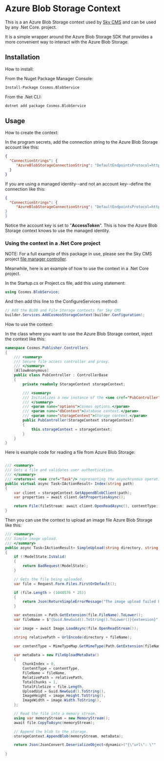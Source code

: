 # Azure Blob Storage Context

This is a an Azure Blob Storage context used by [Sky CMS](https://github.com/MoonriseSoftwareCalifornia/CosmosCMS) and 
can be used by any .Net Core. project.

It is a simple wrapper around the Azure Blob Storage SDK that provides a more convenient way to interact with the Azure Blob Storage.

## Installation

How to install:

From the Nuget Package Manager Console:
```bash
Install-Package Cosmos.BlobService
```

From the .Net CLI:
```bash
dotnet add package Cosmos.BlobService
```

## Usage

How to create the context:

In the program secrets, add the connection string to the Azure Blob Storage account like this:

```json
{
  "ConnectionStrings": {
	 "AzureBlobStorageConnectionString": "DefaultEndpointsProtocol=https;AccountName=[YOUR-ACCOUNT-NAME];AccountKey=[YOUR-ACCOUNT-KEY]"
  }
}
```

If you are using a managed identity--and not an account key--define the connection like this:
```json
{
  "ConnectionStrings": {
	 "AzureBlobStorageConnectionString": "DefaultEndpointsProtocol=https;AccountName=[YOUR-ACCOUNT-NAME];AccountKey=AccessToken
}
}
```

Notice the account key is set to "**AccessToken**". This is how the Azure Blob Storage context knows to use the managed identity.

### Using the context in a .Net Core project

NOTE: For a full example of this package in use, please see the Sky CMS project [file manager controller](https://github.com/MoonriseSoftwareCalifornia/CosmosCMS/blob/main/Editor/Controllers/FileManagerController.cs).

Meanwhile, here is an example of how to use the context in a .Net Core project.

In the Startup.cs or Project.cs file, add this using statement:

```csharp
using Cosmos.BlobService;
```

And then add this line to the ConfigureServices method:
```csharp
// Add the BLOB and File Storage contexts for Sky CMS
builder.Services.AddCosmosStorageContext(builder.Configuration);
```

How to use the context:

In the class where you want to use the Azure Blob Storage context, inject the context like this:
```csharp
namespace Cosmos.Publisher.Controllers
{
    /// <summary>
    /// Secure file access controller and proxy.
    /// </summary>
    [AllowAnonymous]
    public class PubController : ControllerBase
    {
        private readonly StorageContext storageContext;

        /// <summary>
        /// Initializes a new instance of the <see cref="PubController"/> class.
        /// </summary>
        /// <param name="options">Cosmos options.</param>
        /// <param name="dbContext">Database context.</param>
        /// <param name="storageContext">Storage context.</param>
        public PubController(StorageContext storageContext)
        {
            this.storageContext = storageContext;
        }
    }
}
```


Here is example code for reading a file from Azure Blob Storage:
```csharp

/// <summary>
/// Gets a file and validates user authentication.
/// </summary>
/// <returns>A <see cref="Task"/> representing the asynchronous operation.</returns>
public virtual async Task<IActionResult> Index(string path)
{
    var client = storageContext.GetAppendBlobClient(path);
    var properties = await client.GetPropertiesAsync();

    return File(fileStream: await client.OpenReadAsync(), contentType: properties.Value.ContentType, lastModified: properties.Value.LastModified, entityTag: new EntityTagHeaderValue(properties.Value.ETag.ToString()));
}

```

Then you can use the context to upload an image file Azure Blob Storage like this:
```csharp
/// <summary>
/// Simple image upload.
/// </summary>
public async Task<IActionResult> SimpleUpload(string directory, string entityType = "articles", string editorType = "ckeditor")
{
    if (!ModelState.IsValid)
    {
        return BadRequest(ModelState);
    }

    // Gets the file being uploaded.
    var file = Request.Form.Files.FirstOrDefault();

    if (file.Length > (1048576 * 25))
    {
        return Json(ReturnSimpleErrorMessage("The image upload failed because the image was too big (max 25MB)."));
    }

    var extension = Path.GetExtension(file.FileName).ToLower();
    var fileName = $"{Guid.NewGuid().ToString().ToLower()}{extension}";

    var image = await Image.LoadAsync(file.OpenReadStream());

    string relativePath = UrlEncode(directory + fileName);

    var contentType = MimeTypeMap.GetMimeType(Path.GetExtension(fileName));

    var metaData = new FileUploadMetaData()
    {
        ChunkIndex = 0,
        ContentType = contentType,
        FileName = fileName,
        RelativePath = relativePath,
        TotalChunks = 1,
        TotalFileSize = file.Length,
        UploadUid = Guid.NewGuid().ToString(),
        ImageHeight = image.Height.ToString(),
        ImageWidth = image.Width.ToString(),
    };

    // Read the file into a memory stream.
    using var memoryStream = new MemoryStream();
    await file.CopyToAsync(memoryStream);

    // Append the blob to the storage.
    storageContext.AppendBlob(memoryStream, metaData);

    return Json(JsonConvert.DeserializeObject<dynamic>("{\"url\": \""  + "/" + relativePath + "\"}"));
    
}
```